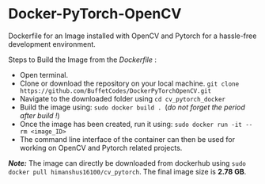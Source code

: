 # Docker-PyTorch-OpenCV

Dockerfile for an Image installed with OpenCV and Pytorch for a hassle-free development environment.

Steps to Build the Image from the *Dockerfile* :

* Open terminal.
* Clone or download the repository on your local machine. ` git clone https://github.com/BuffetCodes/DockerPyTorchOpenCV.git `
* Navigate to the downloaded folder using ` cd cv_pytorch_docker `
* Build the image using: `sudo docker build . `(*do not forget the period after build !*)
* Once the image has been created, run it using: `sudo docker run -it --rm <image_ID> `
* The command line interface of the container can then be used for working on OpenCV and Pytorch related projects.

*__Note:__* The image can directly be downloaded from dockerhub using ` sudo docker pull himanshus16100/cv_pytorch `. The final image size is **2.78 GB**.
